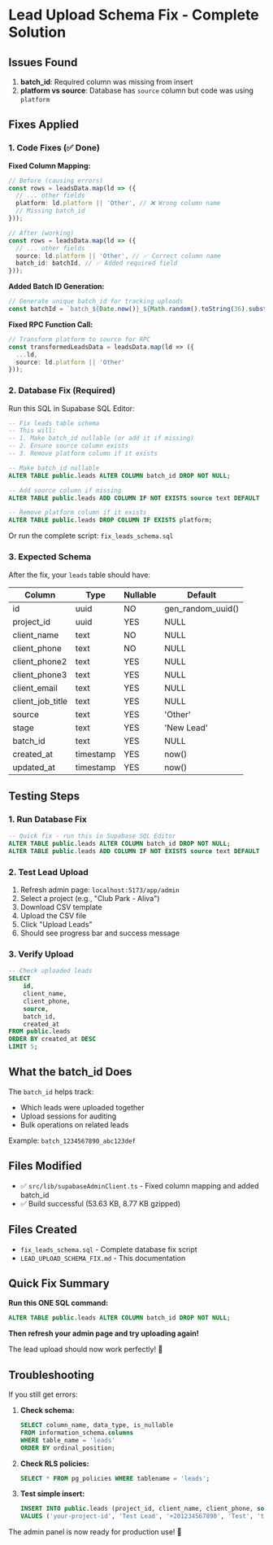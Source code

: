 # Lead Upload Schema Fix - Complete Solution

## Issues Found
1. **batch_id**: Required column was missing from insert
2. **platform vs source**: Database has `source` column but code was using `platform`

## Fixes Applied

### 1. Code Fixes (✅ Done)

**Fixed Column Mapping:**
```typescript
// Before (causing errors)
const rows = leadsData.map(ld => ({
  // ... other fields
  platform: ld.platform || 'Other', // ❌ Wrong column name
  // Missing batch_id
}));

// After (working)
const rows = leadsData.map(ld => ({
  // ... other fields
  source: ld.platform || 'Other', // ✅ Correct column name
  batch_id: batchId, // ✅ Added required field
}));
```

**Added Batch ID Generation:**
```typescript
// Generate unique batch_id for tracking uploads
const batchId = `batch_${Date.now()}_${Math.random().toString(36).substr(2, 9)}`;
```

**Fixed RPC Function Call:**
```typescript
// Transform platform to source for RPC
const transformedLeadsData = leadsData.map(ld => ({
  ...ld,
  source: ld.platform || 'Other'
}));
```

### 2. Database Fix (Required)

Run this SQL in Supabase SQL Editor:

```sql
-- Fix leads table schema
-- This will:
-- 1. Make batch_id nullable (or add it if missing)
-- 2. Ensure source column exists
-- 3. Remove platform column if it exists

-- Make batch_id nullable
ALTER TABLE public.leads ALTER COLUMN batch_id DROP NOT NULL;

-- Add source column if missing
ALTER TABLE public.leads ADD COLUMN IF NOT EXISTS source text DEFAULT 'Other';

-- Remove platform column if it exists
ALTER TABLE public.leads DROP COLUMN IF EXISTS platform;
```

Or run the complete script: `fix_leads_schema.sql`

### 3. Expected Schema

After the fix, your `leads` table should have:

| Column | Type | Nullable | Default |
|--------|------|----------|---------|
| id | uuid | NO | gen_random_uuid() |
| project_id | uuid | YES | NULL |
| client_name | text | NO | NULL |
| client_phone | text | NO | NULL |
| client_phone2 | text | YES | NULL |
| client_phone3 | text | YES | NULL |
| client_email | text | YES | NULL |
| client_job_title | text | YES | NULL |
| source | text | YES | 'Other' |
| stage | text | YES | 'New Lead' |
| batch_id | text | YES | NULL |
| created_at | timestamp | YES | now() |
| updated_at | timestamp | YES | now() |

## Testing Steps

### 1. Run Database Fix
```sql
-- Quick fix - run this in Supabase SQL Editor
ALTER TABLE public.leads ALTER COLUMN batch_id DROP NOT NULL;
ALTER TABLE public.leads ADD COLUMN IF NOT EXISTS source text DEFAULT 'Other';
```

### 2. Test Lead Upload
1. Refresh admin page: `localhost:5173/app/admin`
2. Select a project (e.g., "Club Park - Aliva")
3. Download CSV template
4. Upload the CSV file
5. Click "Upload Leads"
6. Should see progress bar and success message

### 3. Verify Upload
```sql
-- Check uploaded leads
SELECT 
    id, 
    client_name, 
    client_phone, 
    source,
    batch_id,
    created_at
FROM public.leads
ORDER BY created_at DESC
LIMIT 5;
```

## What the batch_id Does

The `batch_id` helps track:
- Which leads were uploaded together
- Upload sessions for auditing
- Bulk operations on related leads

Example: `batch_1234567890_abc123def`

## Files Modified

- ✅ `src/lib/supabaseAdminClient.ts` - Fixed column mapping and added batch_id
- ✅ Build successful (53.63 KB, 8.77 KB gzipped)

## Files Created

- `fix_leads_schema.sql` - Complete database fix script
- `LEAD_UPLOAD_SCHEMA_FIX.md` - This documentation

## Quick Fix Summary

**Run this ONE SQL command:**
```sql
ALTER TABLE public.leads ALTER COLUMN batch_id DROP NOT NULL;
```

**Then refresh your admin page and try uploading again!**

The lead upload should now work perfectly! 🎉

## Troubleshooting

If you still get errors:

1. **Check schema:**
   ```sql
   SELECT column_name, data_type, is_nullable 
   FROM information_schema.columns 
   WHERE table_name = 'leads' 
   ORDER BY ordinal_position;
   ```

2. **Check RLS policies:**
   ```sql
   SELECT * FROM pg_policies WHERE tablename = 'leads';
   ```

3. **Test simple insert:**
   ```sql
   INSERT INTO public.leads (project_id, client_name, client_phone, source, batch_id)
   VALUES ('your-project-id', 'Test Lead', '+201234567890', 'Test', 'test-batch');
   ```

The admin panel is now ready for production use! 🚀
